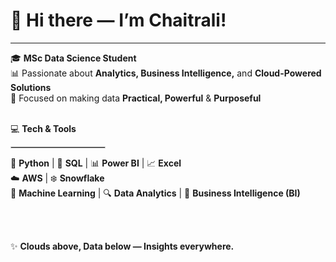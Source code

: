 # 👋 Hi there — I’m Chaitrali!

---

🎓 **MSc Data Science Student**  
📊 Passionate about **Analytics, Business Intelligence,** and **Cloud-Powered Solutions**  
🎯 Focused on making data **Practical, Powerful** & **Purposeful**  
<br>

💻 **Tech & Tools**  
<hr width="150px" style="border:1px solid #ccc;" align="left">

🐍 **Python** | 🐘 **SQL** | 📊 **Power BI** | 📈 **Excel**  
☁️ **AWS** | ❄️ **Snowflake**  
🤖 **Machine Learning** | 🔍 **Data Analytics** | 🧠 **Business Intelligence (BI)**

<br>
<br>

✨ **Clouds above, Data below — Insights everywhere.**
